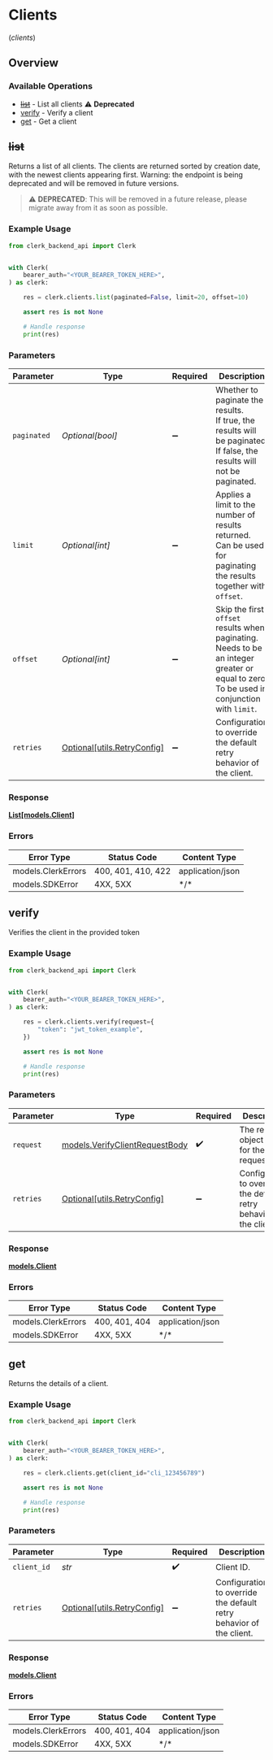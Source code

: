 # Clients
(*clients*)

## Overview

### Available Operations

* [~~list~~](#list) - List all clients :warning: **Deprecated**
* [verify](#verify) - Verify a client
* [get](#get) - Get a client

## ~~list~~

Returns a list of all clients. The clients are returned sorted by creation date,
with the newest clients appearing first.
Warning: the endpoint is being deprecated and will be removed in future versions.

> :warning: **DEPRECATED**: This will be removed in a future release, please migrate away from it as soon as possible.

### Example Usage

<!-- UsageSnippet language="python" operationID="GetClientList" method="get" path="/clients" -->
```python
from clerk_backend_api import Clerk


with Clerk(
    bearer_auth="<YOUR_BEARER_TOKEN_HERE>",
) as clerk:

    res = clerk.clients.list(paginated=False, limit=20, offset=10)

    assert res is not None

    # Handle response
    print(res)

```

### Parameters

| Parameter                                                                                                                                 | Type                                                                                                                                      | Required                                                                                                                                  | Description                                                                                                                               | Example                                                                                                                                   |
| ----------------------------------------------------------------------------------------------------------------------------------------- | ----------------------------------------------------------------------------------------------------------------------------------------- | ----------------------------------------------------------------------------------------------------------------------------------------- | ----------------------------------------------------------------------------------------------------------------------------------------- | ----------------------------------------------------------------------------------------------------------------------------------------- |
| `paginated`                                                                                                                               | *Optional[bool]*                                                                                                                          | :heavy_minus_sign:                                                                                                                        | Whether to paginate the results.<br/>If true, the results will be paginated.<br/>If false, the results will not be paginated.             |                                                                                                                                           |
| `limit`                                                                                                                                   | *Optional[int]*                                                                                                                           | :heavy_minus_sign:                                                                                                                        | Applies a limit to the number of results returned.<br/>Can be used for paginating the results together with `offset`.                     | 20                                                                                                                                        |
| `offset`                                                                                                                                  | *Optional[int]*                                                                                                                           | :heavy_minus_sign:                                                                                                                        | Skip the first `offset` results when paginating.<br/>Needs to be an integer greater or equal to zero.<br/>To be used in conjunction with `limit`. | 10                                                                                                                                        |
| `retries`                                                                                                                                 | [Optional[utils.RetryConfig]](../../models/utils/retryconfig.md)                                                                          | :heavy_minus_sign:                                                                                                                        | Configuration to override the default retry behavior of the client.                                                                       |                                                                                                                                           |

### Response

**[List[models.Client]](../../models/.md)**

### Errors

| Error Type         | Status Code        | Content Type       |
| ------------------ | ------------------ | ------------------ |
| models.ClerkErrors | 400, 401, 410, 422 | application/json   |
| models.SDKError    | 4XX, 5XX           | \*/\*              |

## verify

Verifies the client in the provided token

### Example Usage

<!-- UsageSnippet language="python" operationID="VerifyClient" method="post" path="/clients/verify" -->
```python
from clerk_backend_api import Clerk


with Clerk(
    bearer_auth="<YOUR_BEARER_TOKEN_HERE>",
) as clerk:

    res = clerk.clients.verify(request={
        "token": "jwt_token_example",
    })

    assert res is not None

    # Handle response
    print(res)

```

### Parameters

| Parameter                                                                 | Type                                                                      | Required                                                                  | Description                                                               |
| ------------------------------------------------------------------------- | ------------------------------------------------------------------------- | ------------------------------------------------------------------------- | ------------------------------------------------------------------------- |
| `request`                                                                 | [models.VerifyClientRequestBody](../../models/verifyclientrequestbody.md) | :heavy_check_mark:                                                        | The request object to use for the request.                                |
| `retries`                                                                 | [Optional[utils.RetryConfig]](../../models/utils/retryconfig.md)          | :heavy_minus_sign:                                                        | Configuration to override the default retry behavior of the client.       |

### Response

**[models.Client](../../models/client.md)**

### Errors

| Error Type         | Status Code        | Content Type       |
| ------------------ | ------------------ | ------------------ |
| models.ClerkErrors | 400, 401, 404      | application/json   |
| models.SDKError    | 4XX, 5XX           | \*/\*              |

## get

Returns the details of a client.

### Example Usage

<!-- UsageSnippet language="python" operationID="GetClient" method="get" path="/clients/{client_id}" -->
```python
from clerk_backend_api import Clerk


with Clerk(
    bearer_auth="<YOUR_BEARER_TOKEN_HERE>",
) as clerk:

    res = clerk.clients.get(client_id="cli_123456789")

    assert res is not None

    # Handle response
    print(res)

```

### Parameters

| Parameter                                                           | Type                                                                | Required                                                            | Description                                                         | Example                                                             |
| ------------------------------------------------------------------- | ------------------------------------------------------------------- | ------------------------------------------------------------------- | ------------------------------------------------------------------- | ------------------------------------------------------------------- |
| `client_id`                                                         | *str*                                                               | :heavy_check_mark:                                                  | Client ID.                                                          | cli_123456789                                                       |
| `retries`                                                           | [Optional[utils.RetryConfig]](../../models/utils/retryconfig.md)    | :heavy_minus_sign:                                                  | Configuration to override the default retry behavior of the client. |                                                                     |

### Response

**[models.Client](../../models/client.md)**

### Errors

| Error Type         | Status Code        | Content Type       |
| ------------------ | ------------------ | ------------------ |
| models.ClerkErrors | 400, 401, 404      | application/json   |
| models.SDKError    | 4XX, 5XX           | \*/\*              |